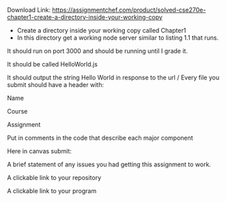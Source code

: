 Download Link: https://assignmentchef.com/product/solved-cse270e-chapter1-create-a-directory-inside-your-working-copy
<br>
<ul>

 <li>Create a directory inside your working copy called Chapter1</li>

 <li>In this directory get a working node server similar to listing 1.1 that runs.</li>

</ul>

It should run on port 3000 and should be running until I grade it.

It should be called HelloWorld.js

It should output the string Hello World in response to the url / Every file you submit should have a header with:

Name

Course

Assignment

Put in comments in the code that describe each major component

Here in canvas submit:

A brief statement of any issues you had getting this assignment to work.

A clickable link to your repository

A clickable link to your program
